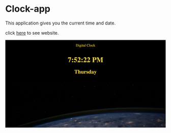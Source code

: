 # Clock-app
This application gives you the current time and date.

click <a href="https://mauroleos.github.io/Clock-app/">here</a> to see website.

<img src="img/clock-img.png" alt="digital clock">
